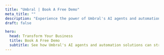 ```yaml
---
title: "Umbral | Book A Free Demo"
meta_title: ""
description: "Experience the power of Umbral's AI agents and automation solutions firsthand."
draft: false

hero:
  head: Transform Your Business
  title: Book A Free Demo
  subtitle: See how Umbral's AI agents and automation solutions can streamline your operations, enhance customer experiences, and drive growth.
---
```

